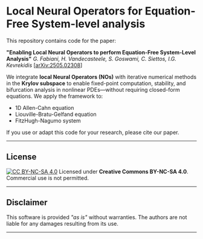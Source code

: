 # Local Neural Operators for Equation-Free System-level analysis

This repository contains code for the paper:

**"Enabling Local Neural Operators to perform Equation-Free System-Level Analysis"**
*G. Fabiani, H. Vandecasteele, S. Goswami, C. Siettos, I.G. Kevrekidis*
\[[arXiv:2505.02308](https://arxiv.org/abs/2505.02308)]

We integrate **local Neural Operators (NOs)** with iterative numerical methods in the **Krylov subspace** to enable fixed-point computation, stability, and bifurcation analysis in nonlinear PDEs—without requiring closed-form equations.
We apply the framework to:

* 1D Allen-Cahn equation
* Liouville-Bratu-Gelfand equation
* FitzHugh-Nagumo system

If you use or adapt this code for your research, please cite our paper.

---

## License

[![CC BY-NC-SA 4.0][cc-by-nc-sa-shield]][cc-by-nc-sa]
Licensed under **Creative Commons BY-NC-SA 4.0**.
Commercial use is not permitted.

---

## Disclaimer

This software is provided *"as is"* without warranties. The authors are not liable for any damages resulting from its use.

---

[cc-by-nc-sa]: http://creativecommons.org/licenses/by-nc-sa/4.0/
[cc-by-nc-sa-shield]: https://img.shields.io/badge/License-CC%20BY--NC--SA%204.0-lightgrey.svg
